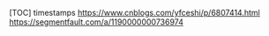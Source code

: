 [TOC]
timestamps
https://www.cnblogs.com/yfceshi/p/6807414.html
https://segmentfault.com/a/1190000000736974